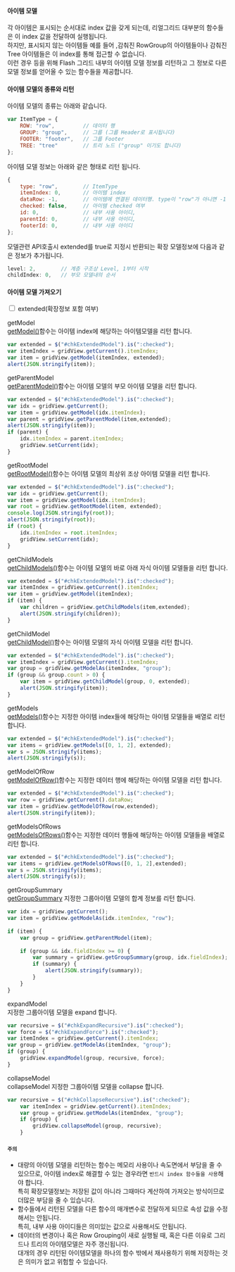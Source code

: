 #### 아이템 모델

각 아이템은 표시되는 순서대로 index 값을 갖게 되는데, 리얼그리드 대부분의 함수들은 이 index 값을 전달하여 실행됩니다.  
하지만, 표시되지 않는 아이템들 예를 들어 ,감춰진 RowGroup의 아이템들이나 감춰진 Tree 아이템들은 이 index를 통해 접근할 수 없습니다.  
이런 경우 등을 위해 Flash 그리드 내부의 아이템 모델 정보를 리턴하고 그 정보로 다른 모델 정보를 얻어올 수 있는 함수들을 제공합니다.


#### 아이템 모델의 종류와 리턴

아이템 모델의 종류는 아래와 같습니다.

```js
var ItemType = {
    ROW: "row",         // 데이터 행
    GROUP: "group",     // 그룹 (그룹 Header로 표시됩니다)
    FOOTER: "footer",   // 그룹 Footer
    TREE: "tree"        // 트리 노드 ("group" 이기도 합니다)
};
```

아이템 모델 정보는 아래와 같은 형태로 리턴 됩니다.

```js
{
    type: "row",        // ItemType
    itemIndex: 0,       // 아이템 index
    dataRow: -1,        // 아이템에 연결된 데이터행. type이 "row"가 아니면 -1
    checked: false,     // 아이템 checked 여부
    id: 0,              // 내부 사용 아이디,
    parentId: 0,        // 내부 사용 아이디,
    footerId: 0,        // 내부 사용 아이디
};
```

모델관련 API호출시 extended를 true로 지정시 반환되는 확장 모델정보에 다음과 같은 정보가 추가됩니다.

```js
level: 2,        // 계층 구조상 Level, 1부터 시작
childIndex: 0,   // 부모 모델내의 순서
```

#### 아이템 모델 가져오기

<input type="checkbox" id="chkExtendedModel"> 
extended(확장정보 포함 여부)

 
<a class="btn primary small round lowercase" id="btnGetModel">getModel</a>  
[getModel()](http://help.realgrid.com/api/GridBase/getModel/)함수는 아이템 index에 해당하는 아이템모델을 리턴 합니다.  
```js
var extended = $("#chkExtendedModel").is(":checked");
var itemIndex = gridView.getCurrent().itemIndex;
var item = gridView.getModel(itemIndex, extended);
alert(JSON.stringify(item));
```

<a class="btn primary small round lowercase" id="btnGetParentModel">getParentModel</a>  
[getParentModel()](http://help.realgrid.com/api/GridBase/getParentModel/)함수는 아이템 모델의 부모 아이템 모델을 리턴 합니다.  
```js
var extended = $("#chkExtendedModel").is(":checked");
var idx = gridView.getCurrent();
var item = gridView.getModel(idx.itemIndex);
var parent = gridView.getParentModel(item,extended);
alert(JSON.stringify(item));
if (parent) {
    idx.itemIndex = parent.itemIndex;
    gridView.setCurrent(idx);
}
```

<a class="btn primary small round lowercase" id="btnGetRootModel">getRootModel</a>  
[getRootModel()](http://help.realgrid.com/api/GridBase/getRootModel/)함수는 아이템 모델의 최상위 조상 아이템 모델을 리턴 합니다.  
```js
var extended = $("#chkExtendedModel").is(":checked");
var idx = gridView.getCurrent();
var item = gridView.getModel(idx.itemIndex);
var root = gridView.getRootModel(item, extended);
console.log(JSON.stringify(root));
alert(JSON.stringify(root));
if (root) {
    idx.itemIndex = root.itemIndex;
    gridView.setCurrent(idx);
}
```
 
<a class="btn primary small round lowercase" id="btnGetChildModels">getChildModels</a>  
[getChildModels()](http://help.realgrid.com/api/GridBase/getChildModels/)함수는 아이템 모델의 바로 아래 자식 아이템 모델들을 리턴 합니다. 
```js
var extended = $("#chkExtendedModel").is(":checked");
var itemIndex = gridView.getCurrent().itemIndex;
var item = gridView.getModel(itemIndex);
if (item) {
    var children = gridView.getChildModels(item,extended);
    alert(JSON.stringify(children));
}
```

<a class="btn primary small round lowercase" id="btnGetChildModel">getChildModel</a>  
[getChildModel()](http://help.realgrid.com/api/GridBase/getChildModel/)함수는 아이템 모델의 자식 아이템 모델을 리턴 합니다.  
```js
var extended = $("#chkExtendedModel").is(":checked");
var itemIndex = gridView.getCurrent().itemIndex;
var group = gridView.getModelAs(itemIndex, "group");
if (group && group.count > 0) {
    var item = gridView.getChildModel(group, 0, extended);
    alert(JSON.stringify(item));
}
```
 
<a class="btn primary small round lowercase" id="btnGetModels">getModels</a>  
[getModels()](http://help.realgrid.com/api/GridBase/getModels/)함수는 지정한 아이템 index들에 해당하는 아이템 모델들을 배열로 리턴 합니다. 
```js
var extended = $("#chkExtendedModel").is(":checked");
var items = gridView.getModels([0, 1, 2], extended);
var s = JSON.stringify(items);
alert(JSON.stringify(s));
```
 
<a class="btn primary small round lowercase" id="btnGetModelOfRow">getModelOfRow</a>  
[getModelOfRow()](http://help.realgrid.com/api/GridBase/getModelOfRow/)함수는 지정한 데이터 행에 해당하는 아이템 모델을 리턴 합니다. 
```js
var extended = $("#chkExtendedModel").is(":checked");
var row = gridView.getCurrent().dataRow;
var item = gridView.getModelOfRow(row,extended);
alert(JSON.stringify(item));
```
 
<a class="btn primary small round lowercase" id="btnGetModelsOfRows">getModelsOfRows</a>  
[getModelsOfRows()](http://help.realgrid.com/api/GridBase/getModelsOfRows/)함수는 지정한 데이터 행들에 해당하는 아이템 모델들을 배열로 리턴 합니다. 
```js
var extended = $("#chkExtendedModel").is(":checked");
var items = gridView.getModelsOfRows([0, 1, 2],extended);
var s = JSON.stringify(items);
alert(JSON.stringify(s));
```
 
<a class="btn primary small round lowercase" id="btnGetGroupSummary">getGroupSummary</a>  
[getGroupSummary](http://help.realgrid.com/api/GridBase/getGroupSummary/)	지정한 그룹아이템 모델의 합계 정보를 리턴 합니다.  
```js
var idx = gridView.getCurrent();
var item = gridView.getModelAs(idx.itemIndex, "row");
     
if (item) {
    var group = gridView.getParentModel(item);
         
    if (group && idx.fieldIndex >= 0) {
        var summary = gridView.getGroupSummary(group, idx.fieldIndex);
        if (summary) {
            alert(JSON.stringify(summary));
        }
    }
}
```
  
<a class="btn primary small round lowercase" id="btnExpandModel">expandModel</a>  
지정한 그룹아이템 모델을 expand 합니다. 
```js
var recursive = $("#chkExpandRecursive").is(":checked");
var force = $("#chkExpandForce").is(":checked");
var itemIndex = gridView.getCurrent().itemIndex;
var group = gridView.getModelAs(itemIndex, "group");
if (group) {
    gridView.expandModel(group, recursive, force);
}
```
 
<a class="btn primary small round lowercase" id="btnCollapseModel">collapseModel</a>  
collapseModel	지정한 그룹아이템 모델을 collapse 합니다. 
```js
var recursive = $("#chkCollapseRecursive").is(":checked");
    var itemIndex = gridView.getCurrent().itemIndex;
    var group = gridView.getModelAs(itemIndex, "group");
    if (group) {
        gridView.collapseModel(group, recursive);
    }
```


#### `주의`

* 대량의 아이템 모델을 리턴하는 함수는 메모리 사용이나 속도면에서 부담을 줄 수 있으므로, 아이템 index로 해결할 수 있는 경우라면 `반드시 index 함수들을 사용`해야 합니다.  
특히 확장모델정보는 저장된 값이 아니라 그때마다 계산하여 가져오는 방식이므로 더많은 부담을 줄 수 있습니다.
* 함수들에서 리턴된 모델을 다른 함수의 매개변수로 전달하게 되므로 속성 값을 수정해서는 안됩니다.   
특히, 내부 사용 아이디들은 의미있는 값으로 사용해서도 안됩니다.
* 데이터의 변경이나 혹은 Row Grouping이 새로 실행될 때, 혹은 다른 이유로 그리드나 트리의 아이템모델은 자주 갱신됩니다.   
대개의 경우 리턴된 아이템모델을 하나의 함수 밖에서 재사용하기 위해 저장하는 것은 의미가 없고 위험할 수 있습니다.

<script>
$('#btnGetModel').click(function() {
    var extended = $("#chkExtendedModel").is(":checked");
    var itemIndex = gridView.getCurrent().itemIndex;
    var item = gridView.getModel(itemIndex, extended);
    alert(JSON.stringify(item));
});
 
$('#btnGetParentModel').click(function() {
    var extended = $("#chkExtendedModel").is(":checked");
    var idx = gridView.getCurrent();
    var item = gridView.getModel(idx.itemIndex);
    var parent = gridView.getParentModel(item,extended);
    alert(JSON.stringify(item));
    if (parent) {
        idx.itemIndex = parent.itemIndex;
        gridView.setCurrent(idx);
    }
});
 
$('#btnGetRootModel').click(function() {
    var extended = $("#chkExtendedModel").is(":checked");
    var idx = gridView.getCurrent();
    var item = gridView.getModel(idx.itemIndex);
    var root = gridView.getRootModel(item, extended);
    alert(JSON.stringify(root));
    if (root) {
        idx.itemIndex = root.itemIndex;
        gridView.setCurrent(idx);
    }
});
 
$('#btnGetChildModels').click(function() {
    var extended = $("#chkExtendedModel").is(":checked");
    var itemIndex = gridView.getCurrent().itemIndex;
    var item = gridView.getModel(itemIndex);
    if (item) {
        var children = gridView.getChildModels(item,extended);
        alert(JSON.stringify(children));
    }
});
 
$('#btnGetChildModel').click(function() {
    var extended = $("#chkExtendedModel").is(":checked");
    var itemIndex = gridView.getCurrent().itemIndex;
    var group = gridView.getModelAs(itemIndex, "group");
    if (group && group.count > 0) {
        var item = gridView.getChildModel(group, 0, extended);
        alert(JSON.stringify(item));
    }
});
 
$('#btnGetModels').click(function() {
    var extended = $("#chkExtendedModel").is(":checked");
    var items = gridView.getModels([0, 1, 2], extended);
    var s = JSON.stringify(items);
    alert(JSON.stringify(s));
});
 
$('#btnGetModelOfRow').click(function() {
    var extended = $("#chkExtendedModel").is(":checked");
    var row = gridView.getCurrent().dataRow;
    var item = gridView.getModelOfRow(row,extended);
    alert(JSON.stringify(item));
});
 
$('#btnGetModelsOfRows').click(function() {
    var extended = $("#chkExtendedModel").is(":checked");
    var items = gridView.getModelsOfRows([0, 1, 2],extended);
    var s = JSON.stringify(items);
    alert(JSON.stringify(s));
});
 
$('#btnGetGroupSummary').click(function() {
    var idx = gridView.getCurrent();
    var item = gridView.getModelAs(idx.itemIndex, "row");
         
    if (item) {
        var group = gridView.getParentModel(item);
             
        if (group && idx.fieldIndex >= 0) {
            var summary = gridView.getGroupSummary(group, idx.fieldIndex);
            if (summary) {
                alert(JSON.stringify(summary));
            }
        }
    }
});
 
$('#btnExpandModel').click(function() {
    var recursive = $("#chkExpandRecursive").is(":checked");
    var force = $("#chkExpandForce").is(":checked");
    var itemIndex = gridView.getCurrent().itemIndex;
    var group = gridView.getModelAs(itemIndex, "group");
    if (group) {
        gridView.expandModel(group, recursive, force);
    }
});
 
$('#btnCollapseModel').click(function() {
    var recursive = $("#chkCollapseRecursive").is(":checked");
    var itemIndex = gridView.getCurrent().itemIndex;
    var group = gridView.getModelAs(itemIndex, "group");
    if (group) {
        gridView.collapseModel(group, recursive);
    }
});
</script>